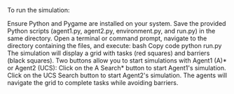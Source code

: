 To run the simulation:

Ensure Python and Pygame are installed on your system.
Save the provided Python scripts (agent1.py, agent2.py, environment.py, and run.py) in the same directory.
Open a terminal or command prompt, navigate to the directory containing the files, and execute:
bash
Copy code
python run.py
The simulation will display a grid with tasks (red squares) and barriers (black squares). Two buttons allow you to start simulations with Agent1 (A)* or Agent2 (UCS):
Click on the A Search* button to start Agent1's simulation.
Click on the UCS Search button to start Agent2's simulation.
The agents will navigate the grid to complete tasks while avoiding barriers.

